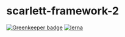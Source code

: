 # scarlett-framework-2

[![Greenkeeper badge](https://badges.greenkeeper.io/scarlettgamestudio/scarlett-framework-2.svg)](https://greenkeeper.io/)
[![lerna](https://img.shields.io/badge/maintained%20with-lerna-cc00ff.svg)](https://lernajs.io/)
